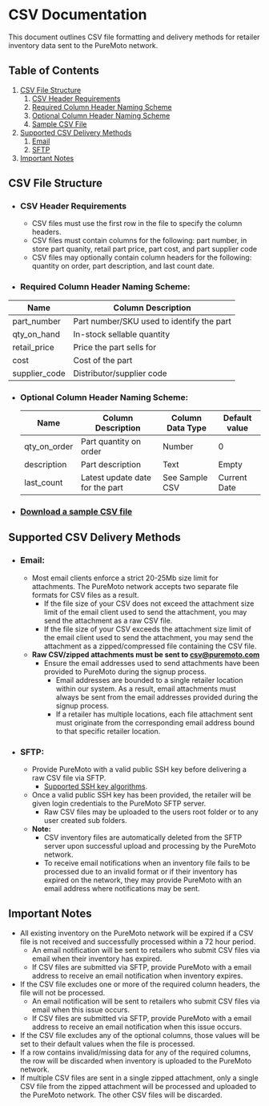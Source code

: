 # CSV Documentation
This document outlines CSV file formatting and delivery methods for retailer inventory data sent to the PureMoto network.

## Table of Contents

 1. [CSV File Structure](#csv-file-structure)
    1. [CSV Header Requirements](#csv-header-requirements)
    2. [Required Column Header Naming Scheme](#required-column-header-naming-scheme)
    3. [Optional Column Header Naming Scheme](#optional-column-header-naming-scheme)
    4. [Sample CSV File](#download-a-sample-csv-file)
 2. [Supported CSV Delivery Methods](#supported-csv-delivery-methods)
     1. [Email](#email)
     2. [SFTP](#sftp)
 3. [Important Notes](#important-notes)

## CSV File Structure

* ### CSV Header Requirements
    * CSV files must use the first row in the file to specify the column headers.
    * CSV files must contain columns for the following: part number, in store part quanity, retail part price, part cost, and part supplier code
    * CSV files may optionally contain column headers for the following: quantity on order, part description, and last count date.

* ### Required Column Header Naming Scheme:
| Name          | Column Description                        |
| ------------- | ----------------------------------------- |
| part_number   | Part number/SKU used to identify the part |
| qty_on_hand   | In-stock sellable quantity                |
| retail_price  | Price the part sells for                  |
| cost          | Cost of the part                          |
| supplier_code | Distributor/supplier code                 |

* ### Optional Column Header Naming Scheme:
    | Name          | Column Description                                           | Column Data Type  | Default value | 
    | ------------- | ------------------------------------------------------------ | ----------------- | ------------- |
    | qty_on_order  | Part quantity on order                                       | Number            | 0             |
    | description   | Part description                                             | Text              | Empty         |
    | last_count    | Latest update date for the part                              | See Sample CSV    | Current Date  |

* ### [Download a sample CSV file](sample-csv.csv)

## Supported CSV Delivery Methods

* ### Email:
    * Most email clients enforce a strict 20-25Mb size limit for attachments. The PureMoto network accepts two separate file formats for CSV files as a result.
        * If the file size of your CSV does not exceed the attachment size limit of the email client used to send the attachment, you may send the attachment as a raw CSV file.
        * If the file size of your CSV exceeds the attachment size limit of the email client used to send the attachment, you may send the attachment as a zipped/compressed file containing the CSV file.
    * **Raw CSV/zipped attachments must be sent to csv@puremoto.com**
        * Ensure the email addresses used to send attachments have been provided to PureMoto during the signup process.
            * Email addresses are bounded to a single retailer location within our system. As a result, email attachments must always be sent from the email addresses provided during the signup process.
            * If a retailer has multiple locations, each file attachment sent must originate from the corresponding email address bound to that specific retailer location.

* ### SFTP:
    * Provide PureMoto with a valid public SSH key before delivering a raw CSV file via SFTP.
        * [Supported SSH key algorithms](https://docs.aws.amazon.com/transfer/latest/userguide/key-management.html#key-algorithms).
    * Once a valid public SSH key has been provided, the retailer will be given login credentials to the PureMoto SFTP server.
        * Raw CSV files may be uploaded to the users root folder or to any user created sub folders.
    * **Note:** 
        * CSV inventory files are automatically deleted from the SFTP server upon successful upload and processing by the PureMoto network.
        * To receive email notifications when an inventory file fails to be processed due to an invalid format or if their inventory has expired on the network, they may provide PureMoto with an email address where notifications may be sent.

## Important Notes
* All existing inventory on the PureMoto network will be expired if a CSV file is not received and successfully processed within a 72 hour period.
    * An email notification will be sent to retailers who submit CSV files via email when their inventory has expired.
    * If CSV files are submitted via SFTP, provide PureMoto with a email address to receive an email notification when inventory expires.
* If the CSV file excludes one or more of the required column headers, the file will not be processed.
    * An email notification will be sent to retailers who submit CSV files via email when this issue occurs.
    * If CSV files are submitted via SFTP, provide PureMoto with a email address to receive an email notification when this issue occurs.
* If the CSV file excludes any of the optional columns, those values will be set to their default values when the file is processed.
* If a row contains invalid/missing data for any of the required columns, the row will be discarded when inventory is uploaded to the PureMoto network.
* If multiple CSV files are sent in a single zipped attachment, only a single CSV file from the zipped attachment will be processed and uploaded to the PureMoto network. The other CSV files will be discarded.